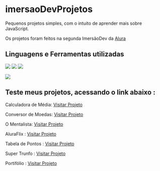# imersaoDevProjetos

Pequenos projetos simples, com o intuito de aprender mais sobre JavaScript.

Os projetos foram feitos na segunda ImersãoDev da <a href="https://www.alura.com.br/?gclid=Cj0KCQjwtMCKBhDAARIsAG-2Eu_nuPgdRQBsfd_qlRU8qI6seAXnrZ_K02qJyJYxNskQEj4zcrl0SCMaAqiREALw_wcB"> Alura </a>

## Linguagens e Ferramentas utilizadas
![](https://img.shields.io/badge/‎-HTML-e0650d?logo=html5&logoColor=white&style=plastic)
![](https://img.shields.io/badge/‎-CSS-1572B6?logo=css3&logoColor=white&style=plastic)
![](https://img.shields.io/badge/‎-JavaScript-F7DF1E?logo=javascript&logoColor=white&style=plastic)

![](https://img.shields.io/badge/‎-VS%20Code-140de0?logo=visual-studio-code&logoColor=white&style=plastic)


## Teste meus projetos, acessando o link abaixo :

Calculadora de Média: <a href="https://emerson916.github.io/imersaoDevProjetos/calculadoraMedia/calculadoraMedia.html"> Visitar Projeto </a>

Conversor de Moedas: <a href="https://emerson916.github.io/imersaoDevProjetos/conversorMoedas/conversor.html"> Visitar Projeto </a>

O Mentalista: <a href="https://emerson916.github.io/imersaoDevProjetos/mentalista/mentalista.html"> Visitar Projeto </a>

AluraFlix : <a href="https://emerson916.github.io/imersaoDevProjetos/aluraFlix/aluraFlix.html"> Visitar Projeto </a>

Tabela de Pontos : <a href="https://emerson916.github.io/imersaoDevProjetos/tblClassifica%C3%A7ao/tabela.html"> Visitar Projeto </a>

Super Trunfo : <a href="https://emerson916.github.io/imersaoDevProjetos/superTrunfo/trunfo.html"> Visitar Projeto </a>

Portifólio : <a href="https://emerson916.github.io/imersaoDevProjetos/portifolio/portifolio.html"> Visitar Projeto </a>





